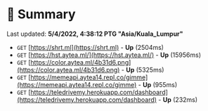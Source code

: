 # 📖 Summary
Last updated: **5/4/2022, 4:38:12 PTG "Asia/Kuala_Lumpur"**

- `GET` [https://shrt.ml](https://shrt.ml) - **Up** (2504ms)
- `GET` [https://hst.aytea.ml/](https://hst.aytea.ml/) - **Up** (15956ms)
- `GET` [https://color.aytea.ml/4b31d6.png](https://color.aytea.ml/4b31d6.png) - **Up** (5325ms)
- `GET` [https://memeapi.aytea14.repl.co/gimme](https://memeapi.aytea14.repl.co/gimme) - **Up** (955ms)
- `GET` [https://teledrivemy.herokuapp.com/dashboard](https://teledrivemy.herokuapp.com/dashboard) - **Up** (232ms)

